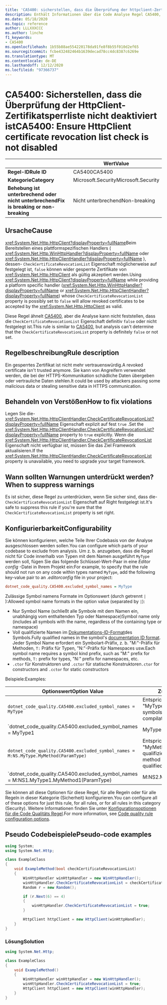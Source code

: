 ```yaml
---
title: 'CA5400: sicherstellen, dass die Überprüfung der httpclient-Zertifikat Sperr Liste nicht deaktiviert ist (Code Analyse)'
description: Enthält Informationen über die Code Analyse Regel CA5400, einschließlich der Gründe, der Behebung von Verstößen und der Zeit, zu der Sie unterdrückt werden soll.
ms.date: 05/18/2020
ms.topic: reference
author: LLLXXXCCC
ms.author: linche
f1_keywords:
- CA5400
ms.openlocfilehash: 1b55b88ae554220178da91fe8f8b55f010d2ef65
ms.sourcegitcommit: fcbe432482464b1639decad78cc4dc8387c6269e
ms.translationtype: MT
ms.contentlocale: de-DE
ms.lasthandoff: 12/12/2020
ms.locfileid: "97366737"
---
```

# <a name="ca5400-ensure-httpclient-certificate-revocation-list-check-is-not-disabled"></a><span data-ttu-id="a1991-103">CA5400: Sicherstellen, dass die Überprüfung der HttpClient-Zertifikatsperrliste nicht deaktiviert ist</span><span class="sxs-lookup"><span data-stu-id="a1991-103">CA5400: Ensure HttpClient certificate revocation list check is not disabled</span></span>

| | <span data-ttu-id="a1991-104">Wert</span><span class="sxs-lookup"><span data-stu-id="a1991-104">Value</span></span> |
|-|-|
| <span data-ttu-id="a1991-105">**Regel-ID**</span><span class="sxs-lookup"><span data-stu-id="a1991-105">**Rule ID**</span></span> |<span data-ttu-id="a1991-106">CA5400</span><span class="sxs-lookup"><span data-stu-id="a1991-106">CA5400</span></span>|
| <span data-ttu-id="a1991-107">**Kategorie**</span><span class="sxs-lookup"><span data-stu-id="a1991-107">**Category**</span></span> |<span data-ttu-id="a1991-108">Microsoft.Security</span><span class="sxs-lookup"><span data-stu-id="a1991-108">Microsoft.Security</span></span>|
| <span data-ttu-id="a1991-109">**Behebung ist unterbrechend oder nicht unterbrechend**</span><span class="sxs-lookup"><span data-stu-id="a1991-109">**Fix is breaking or non-breaking**</span></span> |<span data-ttu-id="a1991-110">Nicht unterbrechend</span><span class="sxs-lookup"><span data-stu-id="a1991-110">Non-breaking</span></span>|

## <a name="cause"></a><span data-ttu-id="a1991-111">Ursache</span><span class="sxs-lookup"><span data-stu-id="a1991-111">Cause</span></span>

<span data-ttu-id="a1991-112"><xref:System.Net.Http.HttpClient?displayProperty=fullName>Beim Bereitstellen eines plattformspezifischen Handlers ( <xref:System.Net.Http.WinHttpHandler?displayProperty=fullName> oder <xref:System.Net.Http.HttpClientHandler?displayProperty=fullName> ), dessen- `CheckCertificateRevocationList` Eigenschaft möglicherweise auf festgelegt ist, `false` können wider gesperrte Zertifikate von <xref:System.Net.Http.HttpClient> als gültig akzeptiert werden.</span><span class="sxs-lookup"><span data-stu-id="a1991-112">Using <xref:System.Net.Http.HttpClient?displayProperty=fullName> while providing a platform specific handler (<xref:System.Net.Http.WinHttpHandler?displayProperty=fullName> or <xref:System.Net.Http.HttpClientHandler?displayProperty=fullName>) whose `CheckCertificateRevocationList` property is possibly set to `false` will allow revoked certificates to be accepted by the <xref:System.Net.Http.HttpClient> as valid.</span></span>

<span data-ttu-id="a1991-113">Diese Regel ähnelt [CA5400](ca5400.md), aber die Analyse kann nicht feststellen, dass die `CheckCertificateRevocationList` Eigenschaft definitiv `false` oder nicht festgelegt ist.</span><span class="sxs-lookup"><span data-stu-id="a1991-113">This rule is similar to [CA5400](ca5400.md), but analysis can't determine that the `CheckCertificateRevocationList` property is definitely `false` or not set.</span></span>

## <a name="rule-description"></a><span data-ttu-id="a1991-114">Regelbeschreibung</span><span class="sxs-lookup"><span data-stu-id="a1991-114">Rule description</span></span>

<span data-ttu-id="a1991-115">Ein gesperrtes Zertifikat ist nicht mehr vertrauenswürdig.</span><span class="sxs-lookup"><span data-stu-id="a1991-115">A revoked certificate isn't trusted anymore.</span></span> <span data-ttu-id="a1991-116">Sie kann von Angreifern verwendet werden, die bei der HTTPS-Kommunikation schädliche Daten übergeben oder vertrauliche Daten stehlen.</span><span class="sxs-lookup"><span data-stu-id="a1991-116">It could be used by attackers passing some malicious data or stealing sensitive data in HTTPS communication.</span></span>

## <a name="how-to-fix-violations"></a><span data-ttu-id="a1991-117">Behandeln von Verstößen</span><span class="sxs-lookup"><span data-stu-id="a1991-117">How to fix violations</span></span>

<span data-ttu-id="a1991-118">Legen Sie die- <xref:System.Net.Http.HttpClientHandler.CheckCertificateRevocationList?displayProperty=fullName> Eigenschaft explizit auf fest `true` .</span><span class="sxs-lookup"><span data-stu-id="a1991-118">Set the <xref:System.Net.Http.HttpClientHandler.CheckCertificateRevocationList?displayProperty=fullName> property to `true` explicitly.</span></span> <span data-ttu-id="a1991-119">Wenn die <xref:System.Net.Http.HttpClientHandler.CheckCertificateRevocationList> Eigenschaft nicht verfügbar ist, müssen Sie das Ziel Framework aktualisieren.</span><span class="sxs-lookup"><span data-stu-id="a1991-119">If the <xref:System.Net.Http.HttpClientHandler.CheckCertificateRevocationList> property is unavailable, you need to upgrade your target framework.</span></span>

## <a name="when-to-suppress-warnings"></a><span data-ttu-id="a1991-120">Wann sollten Warnungen unterdrückt werden?</span><span class="sxs-lookup"><span data-stu-id="a1991-120">When to suppress warnings</span></span>

<span data-ttu-id="a1991-121">Es ist sicher, diese Regel zu unterdrücken, wenn Sie sicher sind, dass die- `CheckCertificateRevocationList` Eigenschaft auf Right festgelegt ist.</span><span class="sxs-lookup"><span data-stu-id="a1991-121">It's safe to suppress this rule if you're sure that the `CheckCertificateRevocationList` property is set right.</span></span>

## <a name="configurability"></a><span data-ttu-id="a1991-122">Konfigurierbarkeit</span><span class="sxs-lookup"><span data-stu-id="a1991-122">Configurability</span></span>

<span data-ttu-id="a1991-123">Sie können konfigurieren, welche Teile Ihrer Codebasis von der Analyse ausgeschlossen werden sollen.</span><span class="sxs-lookup"><span data-stu-id="a1991-123">You can configure which parts of your codebase to exclude from analysis.</span></span> <span data-ttu-id="a1991-124">Um z. b. anzugeben, dass die Regel nicht für Code innerhalb von Typen mit dem Namen ausgeführt `MyType` werden soll, fügen Sie das folgende Schlüssel-Wert-Paar in eine *Editor config* -Datei in Ihrem Projekt ein:</span><span class="sxs-lookup"><span data-stu-id="a1991-124">For example, to specify that the rule should not run on any code within types named `MyType`, add the following key-value pair to an *.editorconfig* file in your project:</span></span>

```ini
dotnet_code_quality.CA5400.excluded_symbol_names = MyType
```

<span data-ttu-id="a1991-125">Zulässige Symbol namens Formate im Optionswert (durch getrennt `|` ):</span><span class="sxs-lookup"><span data-stu-id="a1991-125">Allowed symbol name formats in the option value (separated by `|`):</span></span>

- <span data-ttu-id="a1991-126">Nur Symbol Name (schließt alle Symbole mit dem Namen ein, unabhängig vom enthaltenden Typ oder Namespace)</span><span class="sxs-lookup"><span data-stu-id="a1991-126">Symbol name only (includes all symbols with the name, regardless of the containing type or namespace)</span></span>
- <span data-ttu-id="a1991-127">Voll qualifizierte Namen im [Dokumentations-ID-Format](../../../csharp/programming-guide/xmldoc/processing-the-xml-file.md#id-strings)des Symbols.</span><span class="sxs-lookup"><span data-stu-id="a1991-127">Fully qualified names in the symbol's [documentation ID format](../../../csharp/programming-guide/xmldoc/processing-the-xml-file.md#id-strings).</span></span> <span data-ttu-id="a1991-128">Jeder Symbol Name erfordert ein Symbolart-Präfix, z. b. "M:"-Präfix für Methoden, `T:` Präfix für Typen, "N:"-Präfix für Namespaces usw.</span><span class="sxs-lookup"><span data-stu-id="a1991-128">Each symbol name requires a symbol kind prefix, such as "M:" prefix for methods, `T:` prefix for types, "N:" prefix for namespaces, etc.</span></span>
- <span data-ttu-id="a1991-129">`.ctor` für Konstruktoren und `.cctor` für statische Konstruktoren</span><span class="sxs-lookup"><span data-stu-id="a1991-129">`.ctor` for constructors and `.cctor` for static constructors</span></span>

<span data-ttu-id="a1991-130">Beispiele:</span><span class="sxs-lookup"><span data-stu-id="a1991-130">Examples:</span></span>

| <span data-ttu-id="a1991-131">Optionswert</span><span class="sxs-lookup"><span data-stu-id="a1991-131">Option Value</span></span> | <span data-ttu-id="a1991-132">Zusammenfassung</span><span class="sxs-lookup"><span data-stu-id="a1991-132">Summary</span></span> |
| --- | --- |
|`dotnet_code_quality.CA5400.excluded_symbol_names = MyType` | <span data-ttu-id="a1991-133">Entspricht allen Symbolen mit dem Namen "MyType" in der Kompilierung.</span><span class="sxs-lookup"><span data-stu-id="a1991-133">Matches all symbols named 'MyType' in the compilation</span></span>
|`dotnet_code_quality.CA5400.excluded_symbol_names = MyType1|MyType2` | <span data-ttu-id="a1991-134">Entspricht allen Symbolen mit dem Namen "MyType1" oder "MyType2" in der Kompilierung.</span><span class="sxs-lookup"><span data-stu-id="a1991-134">Matches all symbols named either 'MyType1' or 'MyType2' in the compilation</span></span>
|`dotnet_code_quality.CA5400.excluded_symbol_names = M:NS.MyType.MyMethod(ParamType)` | <span data-ttu-id="a1991-135">Entspricht der bestimmten Methode "MyMethod" mit der angegebenen voll qualifizierten Signatur.</span><span class="sxs-lookup"><span data-stu-id="a1991-135">Matches specific method 'MyMethod' with given fully qualified signature</span></span>
|`dotnet_code_quality.CA5400.excluded_symbol_names = M:NS1.MyType1.MyMethod1(ParamType)|M:NS2.MyType2.MyMethod2(ParamType)` | <span data-ttu-id="a1991-136">Entspricht den spezifischen Methoden "MyMethod1" und "MyMethod2" mit der entsprechenden voll qualifizierten Signatur.</span><span class="sxs-lookup"><span data-stu-id="a1991-136">Matches specific methods 'MyMethod1' and 'MyMethod2' with respective fully qualified signature</span></span>

<span data-ttu-id="a1991-137">Sie können all diese Optionen für diese Regel, für alle Regeln oder für alle Regeln in dieser Kategorie (Sicherheit) konfigurieren.</span><span class="sxs-lookup"><span data-stu-id="a1991-137">You can configure all of these options for just this rule, for all rules, or for all rules in this category (Security).</span></span> <span data-ttu-id="a1991-138">Weitere Informationen finden Sie unter [Konfigurationsoptionen für die Code Qualitäts Regel](../code-quality-rule-options.md).</span><span class="sxs-lookup"><span data-stu-id="a1991-138">For more information, see [Code quality rule configuration options](../code-quality-rule-options.md).</span></span>

## <a name="pseudo-code-examples"></a><span data-ttu-id="a1991-139">Pseudo Codebeispiele</span><span class="sxs-lookup"><span data-stu-id="a1991-139">Pseudo-code examples</span></span>

```csharp
using System;
using System.Net.Http;

class ExampleClass
{
    void ExampleMethod(bool checkCertificateRevocationList)
    {
        WinHttpHandler winHttpHandler = new WinHttpHandler();
        winHttpHandler.CheckCertificateRevocationList = checkCertificateRevocationList;
        Random r = new Random();

        if (r.Next(6) == 4)
        {
            winHttpHandler.CheckCertificateRevocationList = true;
        }

        HttpClient httpClient = new HttpClient(winHttpHandler);
    }
}
```

### <a name="solution"></a><span data-ttu-id="a1991-140">Lösung</span><span class="sxs-lookup"><span data-stu-id="a1991-140">Solution</span></span>

```csharp
using System.Net.Http;

class ExampleClass
{
    void ExampleMethod()
    {
        WinHttpHandler winHttpHandler = new WinHttpHandler();
        winHttpHandler.CheckCertificateRevocationList = true;
        HttpClient httpClient = new HttpClient(winHttpHandler);
    }
}
```
